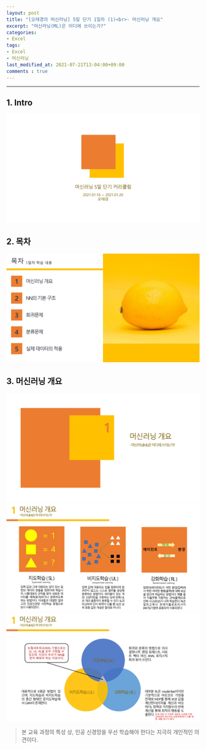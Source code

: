 ```yaml
---
layout: post
title: "[오태경의 머신러닝] 5일 단기 1일차 (1)<br>- 머신러닝 개요"
excerpt: "머신러닝(ML)은 어디에 쓰이는가?"
categories:
- Excel
tags:
- Excel
- 머신러닝
last_modified_at: 2021-07-21T13:04:00+09:00
comments : true
---
```

<hr>

<h2>1. Intro</h2>
<div style="align-items: center;">
    <img src="/assets/post-image/Excel-5일-단기-1/0001.jpg">
</div>

<h2>2. 목차</h2>
<div style="align-items: center;">
    <img src="/assets/post-image/Excel-5일-단기-1/0003.jpg">
</div>

<h2>3. 머신러닝 개요</h2>
<div style="align-items: center;">
    <img src="/assets/post-image/Excel-5일-단기-1/0004.jpg">
</div>
<div style="align-items: center;">
    <img src="/assets/post-image/Excel-5일-단기-1/0005.jpg">
</div>
<div style="align-items: center;">
    <img src="/assets/post-image/Excel-5일-단기-1/0006.jpg">
</div>

> 본 교육 과정의 특성 상, 인공 신경망을 우선 학습해야 한다는 지극히 개인적인 의견이다.